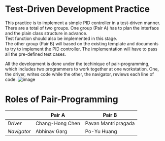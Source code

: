 # Test-Driven Development Practice
This practice is to implement a simple PID controller in a test-driven manner.   
There are a total of two groups. 
One group (Pair A) has to plan the interface and the plain class structure in advance.   
Test function should also be implemented in this stage.   
The other group (Pair B) will based on the existing template and documents to try to implement
the PID controller. The implementation will have to pass all the pre-defined test cases. 

All the development is done under the techinique of pair-programming, which includes two
programmers to work together at one workstation. One, the driver, writes code while the other,
the navigator, reviews each line of code. 
![image](https://user-images.githubusercontent.com/28807825/193426966-4ee6885a-eb3c-4deb-9f61-5e047493e4b0.png)

# Roles of Pair-Programming
||Pair A|Pair B|
|-----|-----|-----|
|*Driver*|Chang-Hong Chen|Pavan Mantripragada|
|*Navigator*|Abhinav Garg|Po-Yu Huang|
